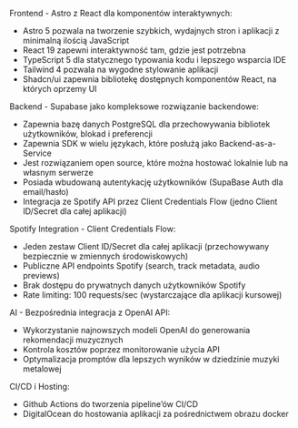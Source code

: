 Frontend - Astro z React dla komponentów interaktywnych:

- Astro 5 pozwala na tworzenie szybkich, wydajnych stron i aplikacji z minimalną ilością JavaScript
- React 19 zapewni interaktywność tam, gdzie jest potrzebna
- TypeScript 5 dla statycznego typowania kodu i lepszego wsparcia IDE
- Tailwind 4 pozwala na wygodne stylowanie aplikacji
- Shadcn/ui zapewnia bibliotekę dostępnych komponentów React, na których oprzemy UI

Backend - Supabase jako kompleksowe rozwiązanie backendowe:

- Zapewnia bazę danych PostgreSQL dla przechowywania bibliotek użytkowników, blokad i preferencji
- Zapewnia SDK w wielu językach, które posłużą jako Backend-as-a-Service
- Jest rozwiązaniem open source, które można hostować lokalnie lub na własnym serwerze
- Posiada wbudowaną autentykację użytkowników (SupaBase Auth dla email/hasło)
- Integracja ze Spotify API przez Client Credentials Flow (jedno Client ID/Secret dla całej aplikacji)

Spotify Integration - Client Credentials Flow:

- Jeden zestaw Client ID/Secret dla całej aplikacji (przechowywany bezpiecznie w zmiennych środowiskowych)
- Publiczne API endpoints Spotify (search, track metadata, audio previews)
- Brak dostępu do prywatnych danych użytkowników Spotify
- Rate limiting: 100 requests/sec (wystarczające dla aplikacji kursowej)

AI - Bezpośrednia integracja z OpenAI API:

- Wykorzystanie najnowszych modeli OpenAI do generowania rekomendacji muzycznych
- Kontrola kosztów poprzez monitorowanie użycia API
- Optymalizacja promptów dla lepszych wyników w dziedzinie muzyki metalowej

CI/CD i Hosting:

- Github Actions do tworzenia pipeline’ów CI/CD
- DigitalOcean do hostowania aplikacji za pośrednictwem obrazu docker
